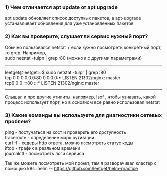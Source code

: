 ### 1) Чем отличается apt update от apt upgrade  
   apt update обновляет список доступных пакетов, а apt-upgrade устанавливает обновления для уже установленных пакетов  
   
### 2) Как вы проверите, слушает ли сервис нужный порт?  
   Обычно пользовался netstat + если нужно посмотреть конкретный порт, то grep. Например,  
   sudo netstat -tulpn | grep :80  (можно и с другими параметрами)  
   ____  
  leetget@leetget:~$ sudo netstat -tulpn | grep :80  
  tcp        0      0 0.0.0.0:80              0.0.0.0:*               LISTEN      21302/nginx: master   
  tcp6       0      0 :::80                   :::*                    LISTEN      21302/nginx: master  
  ____  
  Слышал и про другие утилиты, например, lsof , чтобы узнавать, какой процесс использует порт, но в основном все равно использовал netstat  

### 3) Какие команды вы используете для диагностики сетевых проблем?  
   ping - постучаться на хост и проверить его доступность  
   traceroute - определение маршрутизации  
   curl -I - хедеры http ответа, можно посмотреть статус коды  
   iftop - трафик в реальном времени  
   journalctl - посмотреть логи сервиса  


Так же можете посмотреть мой проект, там я разворачивал кластер с помощью k8s+helm  -- https://github.com/leetget/helm-practice
